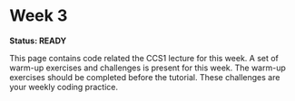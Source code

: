 # Week 3

**Status: READY**

This page contains code related the CCS1 lecture for this week. A set of warm-up exercises and challenges is present for this week. The warm-up exercises should be completed before the tutorial. These challenges are your weekly coding practice.
